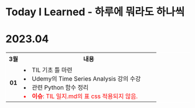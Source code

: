 # **Today I Learned - 하루에 뭐라도 하나씩**

# **2023.04**

 
<table style="width:100%; border-collapse: collapse; border:1px solid white">
    <tr>
        <th style="width:10%; text-align:center;">3월</th>
        <th style="width:90%; text-align:center;">내용</th>      
    </tr>
    <tr>
        <td style="text-align:center; font-weight:bold;">01</td>
        <td>
            <li>TIL 기초 틀 마련</li>
            <li>Udemy의 Time Series Analysis 강의 수강</li>
            <li>관련 Python 함수 정리</li>
            <li style="color:red"><b>이슈</b>: TIL 일지.md의 표 css 적용되지 않음.</li>
        </td>
    </tr>
    <!-- <tr>
        <td id="day">상어</td>
        <td>오징어</td>
    </tr>
    <tr>
        <td id="day">상어</td>
        <td>오징어</td>
    </tr> -->
</table>